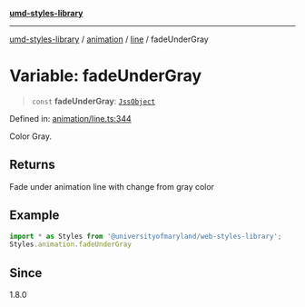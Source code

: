 [**umd-styles-library**](../../../../README.md)

***

[umd-styles-library](../../../../modules.md) / [animation](../../../README.md) / [line](../README.md) / fadeUnderGray

# Variable: fadeUnderGray

> `const` **fadeUnderGray**: [`JssObject`](../../../../utilities/namespaces/transform/type-aliases/JssObject.md)

Defined in: [animation/line.ts:344](https://github.com/UMD-Digital/design-system/blob/2d95010ba8e3e1595ebab66599330577b600c5fb/packages/styles/source/animation/line.ts#L344)

Color Gray.

## Returns

Fade under animation line with change from gray color

## Example

```typescript
import * as Styles from '@universityofmaryland/web-styles-library';
Styles.animation.fadeUnderGray
```

## Since

1.8.0
